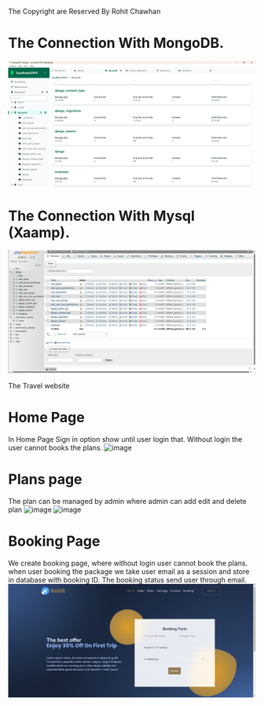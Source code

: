 The Copyright are Reserved By Rohit Chawhan

# The Connection With MongoDB.
![alt text](image.png)

# The Connection With Mysql (Xaamp).
![alt text](image-1.png)

The Travel website
# Home Page
In Home Page Sign in option show until user login that. Without login the user cannot books the plans.
![image](https://github.com/LordMelodias/Summer/assets/105154639/d0790c72-ca93-40a2-8d1c-8cccaa62baea)

# Plans page 
The plan can be managed by admin where admin can add edit and delete plan
![image](https://github.com/LordMelodias/Summer/assets/105154639/c51e6382-b853-4391-a7f9-59e88d4f070a)
![image](https://github.com/LordMelodias/Summer/assets/105154639/91c06894-7a27-48f4-a4d4-06f008679f7f)

# Booking Page 
We create booking page, where without login user cannot book the plans. when user booking the package we take user email as a session and store in database with booking ID. The booking status send user through email.
![alt text](image-2.png)


